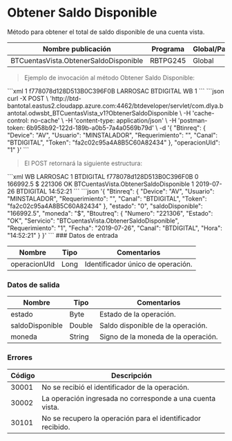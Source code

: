 # Obtener Saldo Disponible 

Método para obtener el total de saldo disponible de una cuenta vista. 

Nombre publicación | Programa | Global/País 
--------- | ----------- | ----------- 
BTCuentasVista.ObtenerSaldoDisponible | RBTPG245 | Global 

> Ejemplo de invocación al método Obtener Saldo Disponible: 

<code-group> 
<code-block title="XML" active> 
```xml 
<soapenv:Envelope xmlns:soapenv="http://schemas.xmlsoap.org/soap/envelope/" xmlns:bts="http://uy.com.dlya.bantotal/BTSOA/"> 
   <soapenv:Header/> 
   <soapenv:Body> 
      <bts:BTCuentasVista.ObtenerSaldoDisponible> 
         <bts:Btinreq> 
            <bts:Requerimiento>1</bts:Requerimiento> 
            <bts:Token>f778078d128D513B0C396F0B</bts:Token> 
            <bts:Usuario>LARROSAC</bts:Usuario> 
            <bts:Canal>BTDIGITAL</bts:Canal> 
            <bts:Device>WB</bts:Device> 
         </bts:Btinreq> 
         <bts:operacionUId>1</bts:operacionUId> 
      </bts:BTCuentasVista.ObtenerSaldoDisponible> 
   </soapenv:Body> 
</soapenv:Envelope> 
``` 
</code-block> 

<code-block title="JSON"> 
```json 
curl -X POST \ 
  'http://btd-bantotal.eastus2.cloudapp.azure.com:4462/btdeveloper/servlet/com.dlya.bantotal.odwsbt_BTCuentasVista_v1?ObtenerSaldoDisponible \ 
  -H 'cache-control: no-cache' \ 
  -H 'content-type: application/json' \ 
  -H 'postman-token: 6b958b92-122d-189b-a0b5-7a4a0569b79d' \ 
  -d '{ 
	"Btinreq": { 
		"Device": "AV", 
		"Usuario": "MINSTALADOR", 
		"Requerimiento": "", 
		"Canal": "BTDIGITAL", 
		"Token": "fa2c02c95a4A8B5C60A82434" 
	}, 
	"operacionUId": "1" 
}' 
``` 
</code-block> 
</code-group> 

> El POST retornará la siguiente estructura: 

<code-group> 
<code-block title="XML" active> 
```xml 
<SOAP-ENV:Envelope xmlns:SOAP-ENV="http://schemas.xmlsoap.org/soap/envelope/" xmlns:xsd="http://www.w3.org/2001/XMLSchema" xmlns:SOAP-ENC="http://schemas.xmlsoap.org/soap/encoding/" xmlns:xsi="http://www.w3.org/2001/XMLSchema-instance"> 
   <SOAP-ENV:Body> 
      <BTCuentasVista.ObtenerSaldoDisponibleResponse> 
         <Btinreq> 
            <Device>WB</Device> 
            <Usuario>LARROSAC</Usuario> 
            <Requerimiento>1</Requerimiento> 
            <Canal>BTDIGITAL</Canal> 
            <Token>f778078d128D513B0C396F0B</Token> 
         </Btinreq> 
         <estado>0</estado> 
         <saldoDisponible>166992.5</saldoDisponible> 
         <moneda>$</moneda> 
         <Erroresnegocio></Erroresnegocio> 
         <Btoutreq> 
            <Numero>221306</Numero> 
            <Estado>OK</Estado> 
            <Servicio>BTCuentasVista.ObtenerSaldoDisponible</Servicio> 
            <Requerimiento>1</Requerimiento> 
            <Fecha>2019-07-26</Fecha> 
            <Canal>BTDIGITAL</Canal> 
            <Hora>14:52:21</Hora> 
         </Btoutreq> 
      </BTCuentasVista.ObtenerSaldoDisponibleResponse> 
   </SOAP-ENV:Body> 
</SOAP-ENV:Envelope> 
``` 
</code-block> 

<code-block title="JSON"> 
```json 
'{ 
	"Btinreq": { 
		"Device": "AV", 
		"Usuario": "MINSTALADOR", 
		"Requerimiento": "", 
		"Canal": "BTDIGITAL", 
		"Token": "fa2c02c95a4A8B5C60A82434" 
	},    
	"estado": "0", 
	"saldoDisponible": "166992.5", 
	"moneda": "$", 
	"Btoutreq": { 
	  "Numero": "221306", 
	  "Estado": "OK", 
	  "Servicio": "BTCuentasVista.ObtenerSaldoDisponible", 
	  "Requerimiento": "1", 
	  "Fecha": "2019-07-26", 
	  "Canal": "BTDIGITAL", 
	  "Hora": "14:52:21" 
	} 
}' 
``` 
</code-block> 
</code-group>  
### Datos de entrada 

Nombre | Tipo | Comentarios 
--------- | ----------- | ----------- 
operacionUId | Long | Identificador único de operación. 

### Datos de salida 

Nombre | Tipo | Comentarios 
--------- | ----------- | ----------- 
estado | Byte | Estado de la operación. 
saldoDisponible | Double | Saldo disponible de la operación. 
moneda | String | Signo de la moneda de la operación. 

### Errores 

Código | Descripción 
--------- | ----------- 
30001 | No se recibió el identificador de la operación. 
30002 | La operación ingresada no corresponde a una cuenta vista. 
30101 | No se recupero la operación para el identificador recibido. 

 
